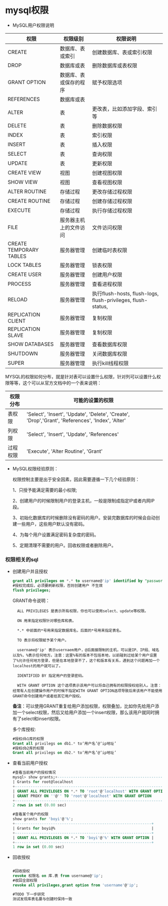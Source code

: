 # mysql权限

- MySQL用户权限说明

|权限|权限级别|权限说明
|-|-|-|
CREATE|数据库、表或索引|创建数据库、表或索引权限
|DROP|数据库或表|删除数据库或表权限
|GRANT OPTION|数据库、表或保存的程序|赋予权限选项
|REFERENCES|数据库或表 
|ALTER|表|更改表，比如添加字段、索引等
|DELETE|表|删除数据权限
|INDEX|表|索引权限
|INSERT|表|插入权限
|SELECT|表|查询权限
|UPDATE|表|更新权限
|CREATE VIEW|视图|创建视图权限
|SHOW VIEW|视图|查看视图权限
|ALTER ROUTINE|存储过程|更改存储过程权限
|CREATE ROUTINE|存储过程|创建存储过程权限
|EXECUTE|存储过程|执行存储过程权限
|FILE|服务器主机上的文件访问|文件访问权限
|CREATE TEMPORARY TABLES|服务器管理|创建临时表权限
|LOCK TABLES|服务器管理|锁表权限
|CREATE USER|服务器管理|创建用户权限
|PROCESS|服务器管理|查看进程权限
|RELOAD|服务器管理|执行flush-hosts, flush-logs, flush-privileges, flush-status,|flush-tables, flush-threads, refresh, reload等命令的权限
|REPLICATION CLIENT|服务器管理|复制权限
|REPLICATION SLAVE|服务器管理|复制权限
|SHOW DATABASES|服务器管理|查看数据库权限
|SHUTDOWN|服务器管理|关闭数据库权限
|SUPER|服务器管理|执行kill线程权限

    
MYSQL的权限如何分布，就是针对表可以设置什么权限，针对列可以设置什么权限等等，这个可以从官方文档中的一个表来说明：

权限分布|可能的设置的权限
|-|-|
|表权限|'Select', 'Insert', 'Update', 'Delete', 'Create', 'Drop','Grant', 'References', 'Index', 'Alter'
|列权限|'Select', 'Insert', 'Update', 'References'
|过程权限|'Execute', 'Alter Routine', 'Grant'

- MySQL权限经验原则：

    权限控制主要是出于安全因素，因此需要遵循一下几个经验原则：

    1、只授予能满足需要的最小权限;

    2、创建用户的时候限制用户的登录主机，一般是限制成指定IP或者内网IP段。

    3、初始化数据库的时候删除没有密码的用户。安装完数据库的时候会自动创建一些用户，这些用户默认没有密码。
    
    4、为每个用户设置满足密码复杂度的密码。
    
    5、定期清理不需要的用户。回收权限或者删除用户。

### 权限相关的sql

- 创建用户并且授权

    ```sql
    grant all privileges on *.* to username@'ip' identified by "password" with grant option;
    #授权完成后，必须要刷新权限，否则创建用户 不生效
    flush privileges;
    ```
    GRANT命令说明：
    
        ALL PRIVILEGES 是表示所有权限，你也可以使用select、update等权限。

        ON 用来指定权限针对哪些库和表。

        *.* 中前面的*号用来指定数据库名，后面的*号用来指定表名。

        TO 表示将权限赋予某个用户。

        username@'ip' 表示usernaem用户，@后面接限制的主机，可以是IP、IP段、域名以及%，%表示任何地方。注意：这里%有的版本不包括本地，以前碰到过给某个用户设置了%允许任何地方登录，但是在本地登录不了，这个和版本有关系，遇到这个问题再加一个localhost的用户就可以了。

        IDENTIFIED BY 指定用户的登录密码。

        WITH GRANT OPTION 这个选项表示该用户可以将自己拥有的权限授权给别人。注意：经常有人在创建操作用户的时候不指定WITH GRANT OPTION选项导致后来该用户不能使用GRANT命令创建用户或者给其它用户授权。

    **备注**：可以使用GRANT重复给用户添加权限，权限叠加，比如你先给用户添加一个select权限，然后又给用户添加一个insert权限，那么该用户就同时拥有了select和insert权限。

    多个库授权:

    ```sql
    #授权db1库的权限
    Grant all privilegs on db1.* to‘用户名’@‘ip地址’ 
    #授权db2库的权限
    Grant all privilegs on db2.* to‘用户名’@‘ip地址’
    ```
- 查看当前用户授权

    ```sql
    #查看当前用户的授权情况
    mysql> show grants;+---------------------------------------------------------------------+
    | Grants for root@localhost                                           |
    +---------------------------------------------------------------------+
    | GRANT ALL PRIVILEGES ON *.* TO 'root'@'localhost' WITH GRANT OPTION |
    | GRANT PROXY ON ''@'' TO 'root'@'localhost' WITH GRANT OPTION        |
    +---------------------------------------------------------------------+
    2 rows in set (0.00 sec)

    #查看某个用户的权限
    show grants for 'boyi'@'%';
    +-------------------------------------------------------------+
    | Grants for boyi@%                                           |
    +-------------------------------------------------------------+
    | GRANT ALL PRIVILEGES ON *.* TO 'boyi'@'%' WITH GRANT OPTION |
    +-------------------------------------------------------------+
    1 row in set (0.00 sec)

    ```
- 回收授权

    ```sql

    #回收授权
    revoke 权限名 on 库.表 from username@'ip';
    #收回全部权限
    revoke all privileges,grant option from 'username'@'ip';
    
    #TODO 下一步研究
    测试发现库表名要与创建时保持一致

    ```